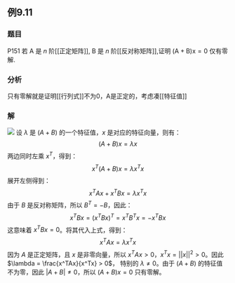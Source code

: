 ## 例9.11
### 题目
P151 若 $\mathrm{A}$ 是 $n$ 阶[[正定矩阵]], $\mathrm{B}$ 是 $n$ 阶[[反对称矩阵]],证明 $( {\mathrm{A} + \mathrm{B}}) \mathrm{x} = 0$ 仅有零解.
### 分析
只有零解就是证明[[行列式]]不为0，A是正定的，考虑凑[[特征值]]
### 解 
![](https://img.hwenyi.tech/202410202139643.webp)
设 $\lambda$ 是 $(A+B)$ 的一个特征值，$x$ 是对应的特征向量，则有：
$$
(A+B)x = \lambda x
$$
两边同时左乘 $x^T$，得到：
$$
x^T(A+B)x = \lambda x^Tx
$$
展开左侧得到：
$$
x^TAx + x^TBx = \lambda x^Tx
$$
由于 $B$ 是反对称矩阵，所以 $B^T = -B$，因此：
$$
x^TBx = (x^TBx)^T = x^TB^Tx = -x^TBx
$$
这意味着 $x^TBx = 0$。将其代入上式，得到：
$$
x^TAx = \lambda x^Tx
$$
因为 $A$ 是正定矩阵，且 $x$ 是非零向量，所以 $x^TAx > 0$，$x^Tx = ||x||^2 > 0$。因此 $\lambda  = \frac{x^TAx}{x^Tx} > 0$， 特别的 $\lambda \neq 0$。由于 $(A+B)$ 的特征值不为零，因此 $|A+B| \neq 0$，所以 $(A+B)x = 0$ 只有零解。

